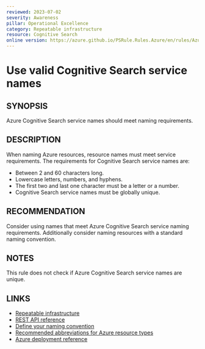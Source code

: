 ```yaml
---
reviewed: 2023-07-02
severity: Awareness
pillar: Operational Excellence
category: Repeatable infrastructure
resource: Cognitive Search
online version: https://azure.github.io/PSRule.Rules.Azure/en/rules/Azure.Search.Name/
---
```


# Use valid Cognitive Search service names

## SYNOPSIS

Azure Cognitive Search service names should meet naming requirements.

## DESCRIPTION

When naming Azure resources, resource names must meet service requirements.
The requirements for Cognitive Search service names are:

- Between 2 and 60 characters long.
- Lowercase letters, numbers, and hyphens.
- The first two and last one character must be a letter or a number.
- Cognitive Search service names must be globally unique.

## RECOMMENDATION

Consider using names that meet Azure Cognitive Search service naming requirements.
Additionally consider naming resources with a standard naming convention.

## NOTES

This rule does not check if Azure Cognitive Search service names are unique.

## LINKS

- [Repeatable infrastructure](https://learn.microsoft.com/azure/architecture/framework/devops/automation-infrastructure)
- [REST API reference](https://learn.microsoft.com/rest/api/searchmanagement/2022-09-01/services/create-or-update)
- [Define your naming convention](https://learn.microsoft.com/azure/cloud-adoption-framework/ready/azure-best-practices/resource-naming)
- [Recommended abbreviations for Azure resource types](https://learn.microsoft.com/azure/cloud-adoption-framework/ready/azure-best-practices/resource-abbreviations)
- [Azure deployment reference](https://learn.microsoft.com/azure/templates/microsoft.search/searchservices)
